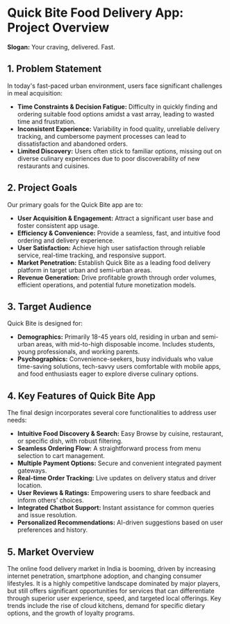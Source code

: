 # Quick Bite Food Delivery App: Project Overview

**Slogan:** Your craving, delivered. Fast.

## 1. Problem Statement

In today's fast-paced urban environment, users face significant challenges in meal acquisition:
* **Time Constraints & Decision Fatigue:** Difficulty in quickly finding and ordering suitable food options amidst a vast array, leading to wasted time and frustration.
* **Inconsistent Experience:** Variability in food quality, unreliable delivery tracking, and cumbersome payment processes can lead to dissatisfaction and abandoned orders.
* **Limited Discovery:** Users often stick to familiar options, missing out on diverse culinary experiences due to poor discoverability of new restaurants and cuisines.

## 2. Project Goals

Our primary goals for the Quick Bite app are to:

* **User Acquisition & Engagement:** Attract a significant user base and foster consistent app usage.
* **Efficiency & Convenience:** Provide a seamless, fast, and intuitive food ordering and delivery experience.
* **User Satisfaction:** Achieve high user satisfaction through reliable service, real-time tracking, and responsive support.
* **Market Penetration:** Establish Quick Bite as a leading food delivery platform in target urban and semi-urban areas.
* **Revenue Generation:** Drive profitable growth through order volumes, efficient operations, and potential future monetization models.

## 3. Target Audience

Quick Bite is designed for:

* **Demographics:** Primarily 18-45 years old, residing in urban and semi-urban areas, with mid-to-high disposable income. Includes students, young professionals, and working parents.
* **Psychographics:** Convenience-seekers, busy individuals who value time-saving solutions, tech-savvy users comfortable with mobile apps, and food enthusiasts eager to explore diverse culinary options.

## 4. Key Features of Quick Bite App

The final design incorporates several core functionalities to address user needs:

* **Intuitive Food Discovery & Search:** Easy Browse by cuisine, restaurant, or specific dish, with robust filtering.
* **Seamless Ordering Flow:** A straightforward process from menu selection to cart management.
* **Multiple Payment Options:** Secure and convenient integrated payment gateways.
* **Real-time Order Tracking:** Live updates on delivery status and driver location.
* **User Reviews & Ratings:** Empowering users to share feedback and inform others' choices.
* **Integrated Chatbot Support:** Instant assistance for common queries and issue resolution.
* **Personalized Recommendations:** AI-driven suggestions based on user preferences and history.

## 5. Market Overview

The online food delivery market in India is booming, driven by increasing internet penetration, smartphone adoption, and changing consumer lifestyles. It is a highly competitive landscape dominated by major players, but still offers significant opportunities for services that can differentiate through superior user experience, speed, and targeted local offerings. Key trends include the rise of cloud kitchens, demand for specific dietary options, and the growth of loyalty programs.